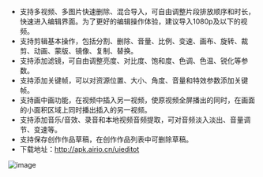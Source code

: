 - 支持多视频、多图片快速删除、混合导入，可自由调整片段排放顺序和时长，快速进入编辑界面。为了更好的编辑操作体验，建议导入1080p及以下的视频。
- 支持剪辑基本操作，包括分割、删除、音量、比例、变速、画布、旋转、裁剪、动画、蒙版、镜像、复制、替换。
- 支持添加滤镜，可自由调整亮度、对比度、饱和度、色调、色温、锐化等参数。
- 支持添加关键帧，可以对资源位置、大小、角度、音量和特效参数添加关键帧。
- 支持画中画功能，在视频中插入另一视频，使原视频全屏播出的同时，在画面的小面积区域上同时播出插入的另一视频。
- 支持添加音乐/音效、录音和本地视频音频提取，可对音频淡入淡出、音量调节、变速等。
- 支持保存创作作品草稿，在创作作品列表中可删除草稿。
-  下载地址：http://apk.airio.cn/uieditot


![image](https://user-images.githubusercontent.com/19816458/226674120-f00d358f-672a-4c7c-8040-a3a801cca7f3.png)
